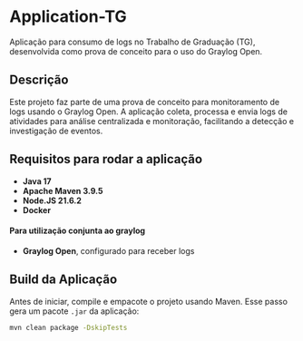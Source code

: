 # Application-TG

Aplicação para consumo de logs no Trabalho de Graduação (TG), desenvolvida como prova de conceito para o uso do Graylog Open.

## Descrição

Este projeto faz parte de uma prova de conceito para monitoramento de logs usando o Graylog Open. A aplicação coleta, processa e envia logs de atividades para análise centralizada e monitoração, facilitando a detecção e investigação de eventos.

## Requisitos para rodar a aplicação

- **Java 17**
- **Apache Maven 3.9.5**
- **Node.JS 21.6.2**
- **Docker**

#### Para utilização conjunta ao graylog
- **Graylog Open**, configurado para receber logs

## Build da Aplicação
Antes de iniciar, compile e empacote o projeto usando Maven. Esse passo gera um pacote `.jar` da aplicação:

```bash
mvn clean package -DskipTests
```

